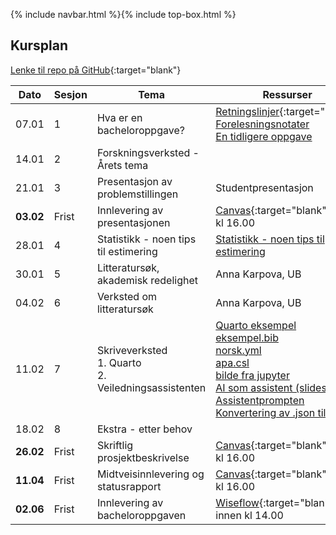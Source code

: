 {% include navbar.html %}{% include top-box.html %}

##  Kursplan

[Lenke til repo på GitHub](https://github.com/uit-sok-2209-v25/uit-sok-2209-v25.github.io){:target="blank"}

     
|Dato <img width=50/>| Sesjon <img width=50/>   | Tema <img width=300/>           | Ressurser <img width=150/>  |
|--------|----------------|---------------------------|--------------------------------------|
|07.01 | 1 | Hva er en bacheloroppgave? | [Retningslinjer](/Retningslinjer_og_krav_til_skriving_av_bacheloroppgave_jan24.pdf){:target="blank"}  <br> [Forelesningsnotater](/forelesning_1_self_contained.html) <br> [En tidligere oppgave](/SOK-2209-Bacheloroppgave.pdf)  |
|14.01 | 2 | Forskningsverksted - Årets tema |  |
|21.01 | 3 | Presentasjon av problemstillingen | Studentpresentasjon   |
|**03.02**| Frist| Innlevering av presentasjonen| [Canvas](https://uit.instructure.com/courses/36825/assignments){:target="blank"} innen kl 16.00 |
|28.01| 4 | Statistikk - noen tips til estimering         |  [Statistikk - noen tips til estimering](/estimering_sosial_tillit_studenter.html)  |
|30.01 | 5 | Litteratursøk, akademisk redelighet | Anna Karpova, UB  |
|04.02 | 6 | Verksted om litteratursøk |Anna Karpova, UB |
|11.02 | 7 | Skriveverksted <br> 1. Quarto <br> 2. Veiledningsassistenten| [Quarto eksempel](/bruk_quarto_2209_V24.qmd) <br> [eksempel.bib](/eksempel.bib) <br> [norsk.yml](/norsk.yml) <br> [apa.csl](/apa.csl) <br> [bilde fra jupyter](/Screenshot.png) <br> [AI som assistent (slides)](/veiledningsprompt.html) <br > [Assistentprompten](/assistentprompten.pdf) <br> [Konvertering av .json til .txt](/import_%20json.py) |
|18.02| 8 | Ekstra - etter behov         |    |
|**26.02**| Frist| Skriftlig prosjektbeskrivelse| [Canvas](https://uit.instructure.com/courses/36825/assignments){:target="blank"} innen kl 16.00  |
|**11.04**| Frist| Midtveisinnlevering og statusrapport | [Canvas](https://uit.instructure.com/courses/36825/assignments){:target="blank"} innen kl 16.00  |
|**02.06** | Frist | Innlevering av bacheloroppgaven   | [Wiseflow](https://europe.wiseflow.net/login){:target="blank"} innen kl 14.00  |







